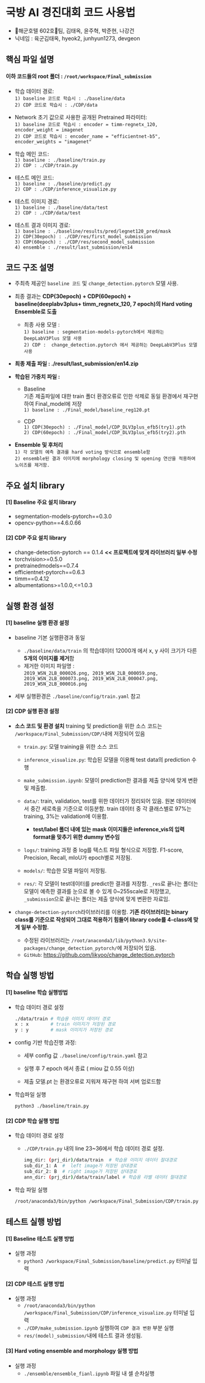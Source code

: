 # 국방 AI 경진대회 코드 사용법

- 🌊해군호텔 602호🚢팀, 김태옥, 윤주혁, 박준현, 나강건
- 닉네임 : 육군김태옥, hyeok2, junhyun1273, devgeon

## 핵심 파일 설명

#### 이하 코드들의 root 폴더 : **`/root/workspace/Final_submission`** 

  - 학습 데이터 경로:   
    `1) baseline 코드로 학습시 : ./baseline/data`   
    `2) CDP 코드로 학습시 : ./CDP/data`

  - Network 초기 값으로 사용한 공개된 Pretrained 파라미터:    
    `1) baseline 코드로 학습시 : encoder = timm-regnetx_120, encoder_weight = imagenet`   
    `2) CDP 코드로 학습시 : encoder_name = "efficientnet-b5", encoder_weights = "imagenet" `   

  - 학습 메인 코드:   
    `1) baseline : ./baseline/train.py`  
    `2) CDP : ./CDP/train.py`  

  - 테스트 메인 코드:   
    `1) baseline : ./baseline/predict.py`  
    `2) CDP : ./CDP/inference_visualize.py`  

  - 테스트 이미지 경로:   
    `1) baseline : ./baseline/data/test`  
    `2) CDP : ./CDP/data/test`  

  - 테스트 결과 이미지 경로:   
    `1) baseline : ./baseline/results/pred/legnet120_pred/mask`  
    `2) CDP(30epoch) : ./CDP/res/first_model_submission`  
    `3) CDP(60epoch) : ./CDP/res/second_model_submission`  
    `4) ensemble : ./result/last_submission/en14`   


## 코드 구조 설명

  - 주최측 제공인 `baseline 코드` 및 `change_detection.pytorch` 모델 사용.
    
  - 최종 결과는 **CDP(30epoch) + CDP(60epoch) + baseline(deeplabv3plus+ timm_regnetx_120, 7 epoch)의  Hard voting Ensemble로 도출**    
    - 최종 사용 모델 :  
     `1) baseline : segmentation-models-pytorch에서 제공하는 DeepLabV3Plus 모델 사용 `   
      `2) CDP :  change_detection.pytorch 에서 제공하는 DeepLabV3Plus 모델 사용 `
   
  - **최종 제출 파일 :  ./result/last_submission/en14.zip**

  - **학습된 가중치 파일 :**   
  
       - Baseline        
       기존 제출파일에 대한 train 폴더 환경오류로 인한 삭제로 동일 환경에서 재구현하여 Final_model에 저장   
    `1) baseline : ./Final_model/baseline_reg120.pt`    
          
     - CDP   
      `1) CDP(30epoch) : ./Final_model/CDP_DLV3plus_efb5(try1).pth `    
      `2) CDP(60epoch) : ./Final_model/CDP_DLV3plus_efb5(try2).pth`   
      
  - **Ensemble 및 후처리**    
  `1) 각 모델의 예측 결과를 hard voting 방식으로 ensemble함`    
  `2) ensemble된 결과 이미지에 morphology closing 및 opening 연산을 적용하여 노이즈를 제거함.`   


## 주요 설치 library

#### [1] Baseline 주요 설치 library

- segmentation-models-pytorch==0.3.0
- opencv-python==4.6.0.66

#### [2] CDP 주요 설치 library

  - change-detection-pytorch == 0.1.4 **<< 프로젝트에 맞게 라이브러리 일부 수정**   
  - torchvision>=0.5.0
  - pretrainedmodels==0.7.4
  - efficientnet-pytorch==0.6.3
  - timm==0.4.12
  - albumentations>=1.0.0,<=1.0.3

## 실행 환경 설정

#### [1] baseline 실행 환경 설정

* baseline 기본 실행환경과 동일
  - `./baseline/data/train` 의 학습데이터 12000개 에서 x, y 사이 크기가 다른 **5개의 이미지를 제거**함
  - 제거한 이미지 파일명 :    
  `2019_WSN_2LB_000026.png, 2019_WSN_2LB_000059.png, 2019_WSN_2LB_000073.png, 2019_WSN_2LB_000047.png, 2019_WSN_2LB_000016.png`   
  
* 세부 실행환경은 `./baseline/config/train.yaml` 참고

#### [2] CDP 실행 환경 설정

* **소스 코드 및 환경 설치**
  training 및 prediction을 위한 소스 코드는 `/workspace/Final_Submission/CDP/`내에 저장되어 있음

  * `train.py`: 모델 training을 위한 소스 코드

  * `inference_visualize.py`: 학습된 모델을 이용해 test data의 prediction 수행

  * `make_submission.ipynb`: 모델이 prediction한 결과를 제출 양식에 맞게 변환 및 제출함.

  * `data/`: train, validation, test를 위한 데이터가 정리되어 있음. 원본 데이터에서 중간 세로축을 기준으로 이등분함. train 데이터 중 각 클래스별로 97%는 training, 3%는 validation에 이용함.
  
    * **test/label 폴더 내에 있는 mask 이미지들은 inference_vis의 입력 format을 맞추기 위한 dummy 변수임**   

  * `logs/`: training 과정 중 log를 텍스트 파일 형식으로 저장함. F1-score, Precision, Recall, mIoU가 epoch별로 저장됨.

  * `models/`: 학습한 모델 파일이 저장됨.

  * `res/`: 각 모델이 test데이터를 predict한 결과를 저장함. `_res`로 끝나는 폴더는 모델이 예측한 결과를 눈으로 볼 수 있게 0~255scale로 저장했고, `_submission`으로 끝나는 폴더는 제출 양식에 맞게 변환한 자료임.

* `change-detection-pytorch`라이브러리를 이용함. **기존 라이브러리는 binary class를 기준으로 작성되어 그대로 적용하기 힘들어 library code를 4-class에 맞게 일부 수정함.** 

     * 수정된 라이브러리는 `/root/anaconda3/lib/python3.9/site-packages/change_detection_pytorch/`에 저장되어 있음.
     * `GitHub`: https://github.com/likyoo/change_detection.pytorch


## 학습 실행 방법
#### [1] baseline 학습 실행방법

- 학습 데이터 경로 설정
    ```bash
    ./data/train # 학습용 이미지 데이터 경로
    x : x        # train 이미지가 저장된 경로
    y : y        # mask 이미지가 저장된 경로   
    ```
- config 기반 학습진행 과정:

  * 세부 config 값 `./baseline/config/train.yaml` 참고

  * 실행 후 7 epoch 에서 종료 ( miou 값 0.55 이상)

  * 제출 모델.pt 는 환경오류로 지워져 재구현 하여 서버 업로드함
  
- 학습파일 실행
  ```bash
  python3 ./baseline/train.py
  ```



#### [2] CDP 학습 실행 방법

   - 학습 데이터 경로 설정

      - `./CDP/train.py` 내의 line 23~36에서 학습 데이터 경로 설정.    
        
        ```bash
        img_dir: (prj_dir)/data/train  # 학습용 이미지 데이터 절대경로
        sub_dir_1: A  #  left image가 저장된 상대경로
        sub_dir_2: B  # right image가 저장된 상대경로
        ann_dir: (prj_dir)/data/train/label # 학습용 라벨 데이터 절대경로
        ```

   - 학습 파일 실행
     
     ```bash
     /root/anaconda3/bin/python /workspace/Final_Submission/CDP/train.py
     ```

## 테스트 실행 방법

#### [1] Baseline 테스트 실행 방법

- 실행 과정
  - `python3 /workspace/Final_Submission/baseline/predict.py` 터미널 입력

#### [2] CDP 테스트 실행 방법

- 실행 과정
  - `/root/anaconda3/bin/python /workspace/Final_Submission/CDP/inference_visualize.py` 터미널 입력
  - `./CDP/make_submission.ipynb` 실행하여 `CDP 결과 변환` 부분 실행
  - `res/(model)_submission/`내에 테스트 결과 생성됨.

#### [3] Hard voting ensemble and morphology 실행 방법

- 실행 과정
  - `./ensemble/ensemble_fianl.ipynb` 파일 내 셀 순차실행

